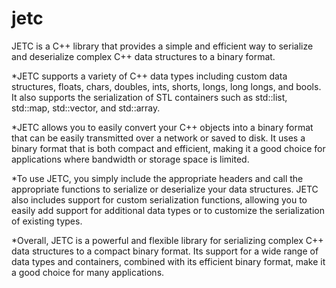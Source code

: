 # jetc

JETC is a C++ library that provides a simple and efficient way to serialize and deserialize complex C++ data structures to a binary format.

*JETC supports a variety of C++ data types including custom data structures, floats, chars, doubles, ints, shorts, longs, long longs, and bools. It also supports the serialization of STL containers such as std::list, std::map, std::vector, and std::array.

*JETC allows you to easily convert your C++ objects into a binary format that can be easily transmitted over a network or saved to disk. It uses a binary format that is both compact and efficient, making it a good choice for applications where bandwidth or storage space is limited.

*To use JETC, you simply include the appropriate headers and call the appropriate functions to serialize or deserialize your data structures. JETC also includes support for custom serialization functions, allowing you to easily add support for additional data types or to customize the serialization of existing types.

*Overall, JETC is a powerful and flexible library for serializing complex C++ data structures to a compact binary format. Its support for a wide range of data types and containers, combined with its efficient binary format, make it a good choice for many applications.
